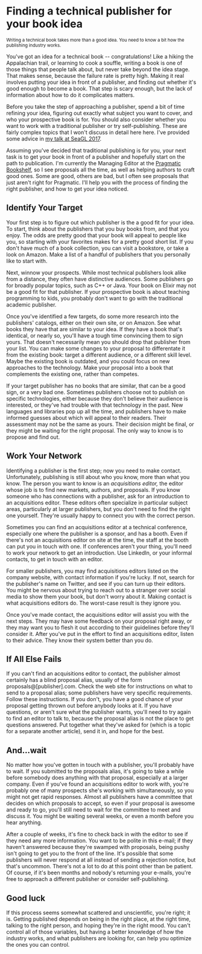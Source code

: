 # Finding a technical publisher for your book idea

<sub>Writing a technical book takes more than a good idea. You need to know a bit how the publishing industry works.</sub>

You've got an idea for a technical book -- congratulations! Like a hiking the Appalachian trail, or learning to cook a souffle, writing a book is one of those things that people talk about, but never take beyond the idea stage. That makes sense, because the failure rate is pretty high. Making it real involves putting your idea in front of a publisher, and finding out whether it's good enough to become a book. That step is scary enough, but the lack of information about how to do it complicates matters.

Before you take the step of approaching a publisher, spend a bit of time refining your idea, figuring out exactly what subject you want to cover, and who your prospective book is for. You should also consider whether you want to work with a traditional publisher or try self-publishing. These are fairly complex topics that I won't discuss in detail here here. I've provided some advice in [my talk at SeaGL 2017](https://archive.org/details/SeaGL2017WritingTheNextGreatTechBook). 

Assuming you've decided that traditional publishing is for you, your next task is to get your book in front of a publisher and hopefully start on the path to publication. I'm currently the Managing Editor at the [Pragmatic Bookshelf](https://pragprog.com/), so I see proposals all the time, as well as helping authors to craft good ones. Some are good, others are bad, but I often see proposals that just aren't right for Pragmatic. I'll help you with the process of finding the right publisher, and how to get your idea noticed.

## Identify Your Target

Your first step is to figure out which publisher is the a good fit for your idea. To start, think about the publishers that you buy books from, and that you enjoy. The odds are pretty good that your book will appeal to people like you, so starting with your favorites makes for a pretty good short list. If you don't have much of a book collection, you can visit a bookstore, or take a look on Amazon. Make a list of a handful of publishers that you personally like to start with.

Next, winnow your prospects. While most technical publishers look alike from a distance, they often have distinctive audiences. Some publishers go for broadly popular topics, such as C++ or Java. Your book on Elixir may not be a good fit for that publisher. If your prospective book is about teaching programming to kids, you probably don't want to go with the traditional academic publisher. 

Once you've identified a few targets, do some more research into the publishers' catalogs, either on their own site, or on Amazon. See what books they have that are similar to your idea. If they have a book that's identical, or nearly so, you'll have a tough time convincing them to sign yours. That doesn't necessarily mean you should drop that publisher from your list. You can make some changes to your proposal to differentate it from the existing book: target a different audience, or a different skill level. Maybe the existing book is outdated, and you could focus on new approaches to the technology. Make your proposal into a book that complements the existing one, rather than competes. 

If your target publisher has no books that are similar, that can be a good sign, or a very bad one. Sometimes publishers choose not to publish on specific technologies, either because they don't believe their audience is interested, or they've had trouble with that technology in the past. New languages and libraries pop up all the time, and publishers have to make informed guesses about which will appeal to their readers. Their assessment may not be the same as yours. Their decision might be final, or they might be waiting for the right proposal. The only way to know is to propose and find out.

## Work Your Network

Identifying a publisher is the first step; now you need to make contact. Unfortunately, publishing is still about who you know, more than what you know. The person you want to know is an *acquisitions editor,* the editor whose job is to find new markets, authors, and proposals. If you know someone who has connections with a publisher, ask for an introduction to an acquisitions editor. These editors often specialize in particular subject areas, particularly at larger publishers, but you don't need to find the right one yourself. They're usually happy to connect you with the correct person. 

Sometimes you can find an acquisitions editor at a technical conference, especially one where the publisher is a sponsor, and has a booth. Even if there's not an acquisitions editor on site at the time, the staff at the booth can put you in touch with one. If conferences aren't your thing, you'll need to work your network to get an introduction. Use LinkedIn, or your informal contacts, to get in touch with an editor.

For smaller publishers, you may find acquisitions editors listed on the company website, with contact information if you're lucky. If not, search for the publisher's name on Twitter, and see if you can turn up their editors. You might be nervous about trying to reach out to a stranger over social media to show them your book, but don't worry about it. Making contact is what acquisitions editors do. The worst-case result is they ignore you.

Once you've made contact, the acquisitions editor will assist you with the next steps. They may have some feedback on your proposal right away, or they may want you to flesh it out according to their guidelines before they'll consider it. After you've put in the effort to find an acquisitions editor, listen to their advice. They know their system better than you do.

## If All Else Fails

If you can't find an acquisitions editor to contact, the publisher almost certainly has a blind proposal alias, usually of the form proposals@[publisher].com. Check the web site for instructions on what to send to a proposal alias; some publishers have very specific requirements. Follow these instructions. If you don't, you have a good chance of your proposal getting thrown out before anybody looks at it. If you have questions, or aren't sure what the publisher wants, you'll need to try again to find an editor to talk to, because the proposal alias is not the place to get questions answered. Put together what they've asked for (which is a topic for a separate another article), send it in, and hope for the best.

## And...wait

No matter how you've gotten in touch with a publisher, you'll probably have to wait. If you submitted to the proposals alias, it's going to take a while before somebody does anything with that proposal, especially at a larger company. Even if you've found an acquisitions editor to work with, you're probably one of many prospects she's working with simultaneously, so you might not get rapid responses. Almost all publishers have a committee that decides on which proposals to accept, so even if your proposal is awesome and ready to go, you'll still need to wait for the committee to meet and discuss it. You might be waiting several weeks, or even a month before you hear anything.

After a couple of weeks, it's fine to check back in with the editor to see if they need any more information. You want to be polite in this e-mail; if they haven't answered because they're swamped with proposals, being pushy isn't going to get you to the front of the line. It's possible that some publishers will never respond at all instead of sending a rejection notice, but that's uncommon. There's not a lot to do at this point other than be patient. Of course, if it's been months and nobody's returning your e-mails, you're free to approach a different publisher or consider self-publishing.

## Good luck

If this process seems somewhat scattered and unscientific, you're right; it is. Getting published depends on being in the right place, at the right time, talking to the right person, and hoping they're in the right mood. You can't control all of those variables, but having a better knowledge of how the industry works, and what publishers are looking for, can help you optimize the ones you can control.
